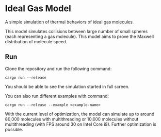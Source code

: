 # Ideal Gas Model

A simple simulation of thermal behaviors of ideal gas molecules.

This model simulates collisions between large number of small spheres (each representing a gas molecule). This model aims to prove the Maxwell distribution of molecule speed.

## Run

Clone the repository and run the following command:

```shell
cargo run --release
```

You should be able to see the simulation started in full screen.

You can also run different examples with command:

```shell
cargo run --release --example <example-name>
```

With the current level of optimization, the model can simulate up to around 80,000 molecules with multithreading or 10,000 molecules without multithreading (with FPS around 30 on Intel Core i9). Further optimization is possible.

